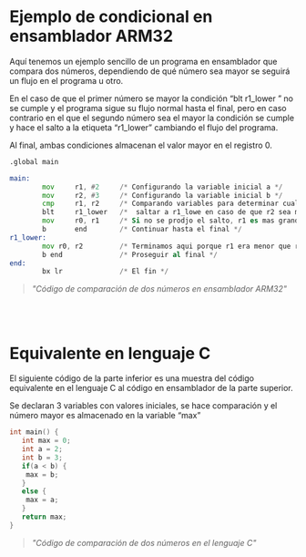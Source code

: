 # Ejemplo de condicional en ensamblador ARM32

Aquí tenemos un ejemplo sencillo de un programa en ensamblador que compara dos números, dependiendo de qué número sea mayor se seguirá un flujo en el programa u otro.

En el caso de que el primer número se mayor la condición “blt  r1_lower ” no se cumple y el programa sigue su flujo normal hasta el final, pero en caso contrario en el que el segundo número sea el mayor la condición se cumple  y hace el salto a la etiqueta “r1_lower” cambiando el flujo del programa.

Al final, ambas condiciones almacenan el valor mayor en el registro 0.

```asm
.global main

main:
        mov     r1, #2     /* Configurando la variable inicial a */
        mov     r2, #3     /* Configurando la variable inicial b */
        cmp     r1, r2     /* Comparando variables para determinar cual es mas grande */
        blt     r1_lower   /*  saltar a r1_lowe en caso de que r2 sea mas grande (N==1) */
        mov     r0, r1     /* Si no se prodjo el salto, r1 es mas grande (o lo mismo), asi que almacena r1 en r0 */
        b       end        /* Continuar hasta el final */
r1_lower:
        mov r0, r2         /* Terminamos aqui porque r1 era menor que r2, asi que almacenamos r2 en r0 */
        b end              /* Proseguir al final */
end:
        bx lr              /* El fin */
```
> *"Código de comparación de dos números en ensamblador ARM32"*


<br></br>

# Equivalente en lenguaje C 

El siguiente código de la parte inferior es una muestra del código equivalente en el lenguaje C al código en ensamblador de la parte superior.

Se declaran 3 variables con valores iniciales, se hace comparación y el número mayor es almacenado en la variable “max”

```C
int main() {
   int max = 0;
   int a = 2;
   int b = 3;
   if(a < b) {
    max = b;
   }
   else {
    max = a;
   }
   return max;
}
```
> *"Código de comparación de dos números en el lenguaje C"*
